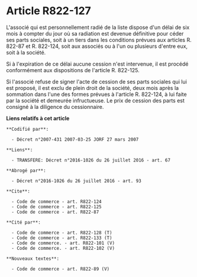 # Article R822-127

L'associé qui est personnellement radié de la liste dispose d'un délai de six mois à compter du jour où sa radiation est
devenue définitive pour céder ses parts sociales, soit à un tiers dans les conditions prévues aux articles R. 822-87 et R.
822-124, soit aux associés ou à l'un ou plusieurs d'entre eux, soit à la société.

Si à l'expiration de ce délai aucune cession n'est intervenue, il est procédé conformément aux dispositions de l'article R.
822-125.

Si l'associé refuse de signer l'acte de cession de ses parts sociales qui lui est proposé, il est exclu de plein droit de la
société, deux mois après la sommation dans l'une des formes prévues à l'article R. 822-124, à lui faite par la société et
demeurée infructueuse. Le prix de cession des parts est consigné à la diligence du cessionnaire.

**Liens relatifs à cet article**

	**Codifié par**:

	  - Décret n°2007-431 2007-03-25 JORF 27 mars 2007

	**Liens**:

	  - TRANSFERE: Décret n°2016-1026 du 26 juillet 2016 - art. 67

	**Abrogé par**:

	  - Décret n°2016-1026 du 26 juillet 2016 - art. 93

	**Cite**:

	  - Code de commerce - art. R822-124
	  - Code de commerce - art. R822-125
	  - Code de commerce - art. R822-87

	**Cité par**:

	  - Code de commerce - art. R822-128 (T)
	  - Code de commerce - art. R822-133 (T)
	  - Code de commerce. - art. R822-101 (V)
	  - Code de commerce. - art. R822-102 (V)

	**Nouveaux textes**:

	  - Code de commerce - art. R822-89 (V)
